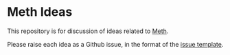 # Meth Ideas

This repository is for discussion of ideas related to [Meth](github.com/meth-project/meth-browser).

Please raise each idea as a Github issue, in the format of the [issue template](ISSUE_TEMPLATE.md).
